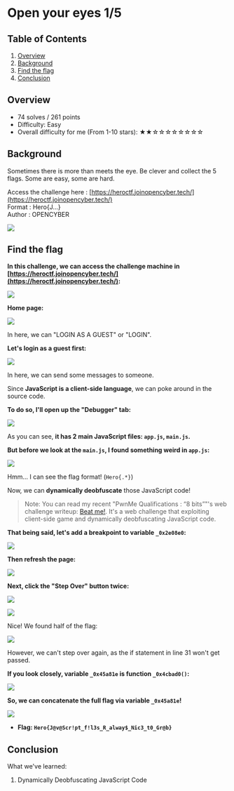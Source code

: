 # Open your eyes 1/5

## Table of Contents

1. [Overview](#overview)
2. [Background](#background)
3. [Find the flag](#find-the-flag)
4. [Conclusion](#conclusion)

## Overview

- 74 solves / 261 points
- Difficulty: Easy
- Overall difficulty for me (From 1-10 stars): ★★☆☆☆☆☆☆☆☆

## Background

Sometimes there is more than meets the eye. Be clever and collect the 5 flags. Some are easy, some are hard.

Access the challenge here : [https://heroctf.joinopencyber.tech/](https://heroctf.joinopencyber.tech/)  
Format : Hero{J...}  
Author : OPENCYBER

![](https://raw.githubusercontent.com/siunam321/CTF-Writeups/main/HeroCTF-v5/images/Pasted%20image%2020230514182030.png)

## Find the flag

**In this challenge, we can access the challenge machine in [https://heroctf.joinopencyber.tech/](https://heroctf.joinopencyber.tech/):**

![](https://raw.githubusercontent.com/siunam321/CTF-Writeups/main/HeroCTF-v5/images/Pasted%20image%2020230514182107.png)

**Home page:**

![](https://raw.githubusercontent.com/siunam321/CTF-Writeups/main/HeroCTF-v5/images/Pasted%20image%2020230514182118.png)

In here, we can "LOGIN AS A GUEST" or "LOGIN".

**Let's login as a guest first:**

![](https://raw.githubusercontent.com/siunam321/CTF-Writeups/main/HeroCTF-v5/images/Pasted%20image%2020230514182204.png)

In here, we can send some messages to someone.

Since **JavaScript is a client-side language**, we can poke around in the source code.

**To do so, I'll open up the "Debugger" tab:**

![](https://raw.githubusercontent.com/siunam321/CTF-Writeups/main/HeroCTF-v5/images/Pasted%20image%2020230514182331.png)

As you can see, **it has 2 main JavaScript files: `app.js`, `main.js`.**

**But before we look at the `main.js`, I found something weird in `app.js`:**

![](https://raw.githubusercontent.com/siunam321/CTF-Writeups/main/HeroCTF-v5/images/Pasted%20image%2020230514182459.png)

Hmm... I can see the flag format! (`Hero{.*}`)

Now, we can **dynamically deobfuscate** those JavaScript code!

> Note: You can read my recent "PwnMe Qualifications : “8 bits”"'s web challenge writeup: [Beat me!](https://siunam321.github.io/ctf/PwnMe-2023-8-bits/Web/Beat-me/). It's a web challenge that exploiting client-side game and dynamically deobfuscating JavaScript code.

**That being said, let's add a breakpoint to variable `_0x2e08e0`:**

![](https://raw.githubusercontent.com/siunam321/CTF-Writeups/main/HeroCTF-v5/images/Pasted%20image%2020230514182725.png)

**Then refresh the page:**

![](https://raw.githubusercontent.com/siunam321/CTF-Writeups/main/HeroCTF-v5/images/Pasted%20image%2020230514182741.png)

**Next, click the "Step Over" button twice:**

![](https://raw.githubusercontent.com/siunam321/CTF-Writeups/main/HeroCTF-v5/images/Pasted%20image%2020230514182809.png)

![](https://raw.githubusercontent.com/siunam321/CTF-Writeups/main/HeroCTF-v5/images/Pasted%20image%2020230514182831.png)

Nice! We found half of the flag: 

![](https://raw.githubusercontent.com/siunam321/CTF-Writeups/main/HeroCTF-v5/images/Pasted%20image%2020230514182912.png)

However, we can't step over again, as the if statement in line 31 won't get passed.

**If you look closely, variable `_0x45a81e` is function `_0x4cbad0()`:** 

![](https://raw.githubusercontent.com/siunam321/CTF-Writeups/main/HeroCTF-v5/images/Pasted%20image%2020230514183039.png)

**So, we can concatenate the full flag via variable `_0x45a81e`!**

![](https://raw.githubusercontent.com/siunam321/CTF-Writeups/main/HeroCTF-v5/images/Pasted%20image%2020230514183140.png)

- **Flag: `Hero{J@v@Scr!pt_f!l3s_R_alway$_Nic3_t0_Gr@b}`**

## Conclusion

What we've learned:

1. Dynamically Deobfuscating JavaScript Code